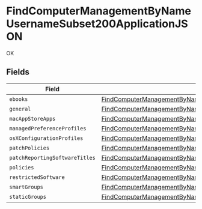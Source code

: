# FindComputerManagementByNameUsernameSubset200ApplicationJSON

OK


## Fields

| Field                                                                                                                                                                                                             | Type                                                                                                                                                                                                              | Required                                                                                                                                                                                                          | Description                                                                                                                                                                                                       |
| ----------------------------------------------------------------------------------------------------------------------------------------------------------------------------------------------------------------- | ----------------------------------------------------------------------------------------------------------------------------------------------------------------------------------------------------------------- | ----------------------------------------------------------------------------------------------------------------------------------------------------------------------------------------------------------------- | ----------------------------------------------------------------------------------------------------------------------------------------------------------------------------------------------------------------- |
| `ebooks`                                                                                                                                                                                                          | [FindComputerManagementByNameUsernameSubset200ApplicationJSONEbooks](../../models/operations/findcomputermanagementbynameusernamesubset200applicationjsonebooks.md)[]                                             | :heavy_minus_sign:                                                                                                                                                                                                | N/A                                                                                                                                                                                                               |
| `general`                                                                                                                                                                                                         | [FindComputerManagementByNameUsernameSubset200ApplicationJSONGeneral](../../models/operations/findcomputermanagementbynameusernamesubset200applicationjsongeneral.md)                                             | :heavy_minus_sign:                                                                                                                                                                                                | N/A                                                                                                                                                                                                               |
| `macAppStoreApps`                                                                                                                                                                                                 | [FindComputerManagementByNameUsernameSubset200ApplicationJSONMacAppStoreApps](../../models/operations/findcomputermanagementbynameusernamesubset200applicationjsonmacappstoreapps.md)[]                           | :heavy_minus_sign:                                                                                                                                                                                                | N/A                                                                                                                                                                                                               |
| `managedPreferenceProfiles`                                                                                                                                                                                       | [FindComputerManagementByNameUsernameSubset200ApplicationJSONManagedPreferenceProfiles](../../models/operations/findcomputermanagementbynameusernamesubset200applicationjsonmanagedpreferenceprofiles.md)[]       | :heavy_minus_sign:                                                                                                                                                                                                | N/A                                                                                                                                                                                                               |
| `osXConfigurationProfiles`                                                                                                                                                                                        | [FindComputerManagementByNameUsernameSubset200ApplicationJSONOsXConfigurationProfiles](../../models/operations/findcomputermanagementbynameusernamesubset200applicationjsonosxconfigurationprofiles.md)[]         | :heavy_minus_sign:                                                                                                                                                                                                | N/A                                                                                                                                                                                                               |
| `patchPolicies`                                                                                                                                                                                                   | [FindComputerManagementByNameUsernameSubset200ApplicationJSONPatchPolicies](../../models/operations/findcomputermanagementbynameusernamesubset200applicationjsonpatchpolicies.md)[]                               | :heavy_minus_sign:                                                                                                                                                                                                | N/A                                                                                                                                                                                                               |
| `patchReportingSoftwareTitles`                                                                                                                                                                                    | [FindComputerManagementByNameUsernameSubset200ApplicationJSONPatchReportingSoftwareTitles](../../models/operations/findcomputermanagementbynameusernamesubset200applicationjsonpatchreportingsoftwaretitles.md)[] | :heavy_minus_sign:                                                                                                                                                                                                | N/A                                                                                                                                                                                                               |
| `policies`                                                                                                                                                                                                        | [FindComputerManagementByNameUsernameSubset200ApplicationJSONPolicies](../../models/operations/findcomputermanagementbynameusernamesubset200applicationjsonpolicies.md)[]                                         | :heavy_minus_sign:                                                                                                                                                                                                | N/A                                                                                                                                                                                                               |
| `restrictedSoftware`                                                                                                                                                                                              | [FindComputerManagementByNameUsernameSubset200ApplicationJSONRestrictedSoftware](../../models/operations/findcomputermanagementbynameusernamesubset200applicationjsonrestrictedsoftware.md)[]                     | :heavy_minus_sign:                                                                                                                                                                                                | N/A                                                                                                                                                                                                               |
| `smartGroups`                                                                                                                                                                                                     | [FindComputerManagementByNameUsernameSubset200ApplicationJSONSmartGroups](../../models/operations/findcomputermanagementbynameusernamesubset200applicationjsonsmartgroups.md)[]                                   | :heavy_minus_sign:                                                                                                                                                                                                | N/A                                                                                                                                                                                                               |
| `staticGroups`                                                                                                                                                                                                    | [FindComputerManagementByNameUsernameSubset200ApplicationJSONStaticGroups](../../models/operations/findcomputermanagementbynameusernamesubset200applicationjsonstaticgroups.md)[]                                 | :heavy_minus_sign:                                                                                                                                                                                                | N/A                                                                                                                                                                                                               |